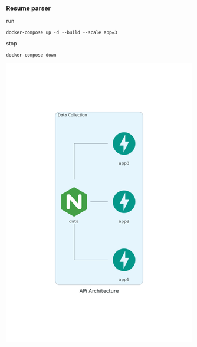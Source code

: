 ### Resume parser
run

    docker-compose up -d --build --scale app=3
stop

    docker-compose down

![Alt text](api_architecture.png)